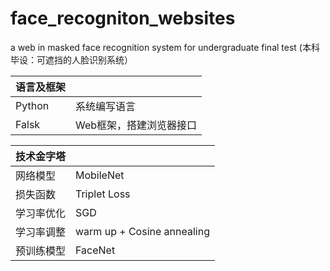 # face_recogniton_websites
a web in masked face recognition system for undergraduate final test (本科毕设：可遮挡的人脸识别系统）

| 语言及框架  |   |
| :----  | :----  |
| Python  |  系统编写语言 |
| Falsk | Web框架，搭建浏览器接口 |

|  技术金字塔   |   |
|  :----  | :----  |
| 网络模型  | MobileNet |
| 损失函数 | Triplet Loss |
| 学习率优化 | SGD |
| 学习率调整 | warm up + Cosine annealing |
| 预训练模型 | FaceNet  |
